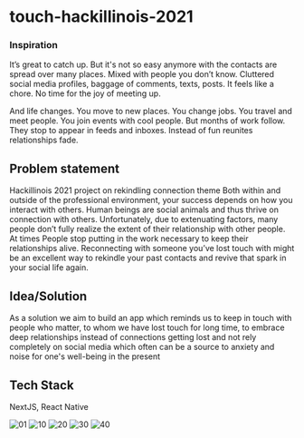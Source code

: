 


# touch-hackillinois-2021

### Inspiration

It’s great to catch up. But it's not so easy anymore with the contacts are spread over many 
places. Mixed with people you don’t know. Cluttered social media profiles, baggage of comments, texts, posts. It feels like a chore. No time for the joy of meeting up.

And life changes. You move to new places. You change jobs. You travel and meet people. You 
join events with cool people. But months of work follow. They stop to appear in feeds and inboxes. Instead of fun reunites relationships fade.

## Problem statement
Hackillinois 2021 project on rekindling connection theme
Both within and outside of the professional environment, your success depends on how you interact with others. Human beings are social animals and thus thrive on connection with others. Unfortunately, due to extenuating factors, many people don’t fully realize the extent of their relationship with other people.
At times People stop putting in the work necessary to keep their relationships alive.
Reconnecting with someone you’ve lost touch with might be an excellent way to rekindle your past contacts and revive that spark in your social life again.
## Idea/Solution

As a solution we aim to build an app which reminds us to keep in touch with people who matter, to whom we have lost touch for long time, to embrace deep relationships instead of  connections getting lost and not rely completely on social media which often can be a source to anxiety and noise for one's well-being in the present

## Tech Stack

NextJS, React Native














![01](https://user-images.githubusercontent.com/57298737/114317918-0f24d000-9b28-11eb-917b-96799c117510.png)
![10](https://user-images.githubusercontent.com/57298737/114318055-c7527880-9b28-11eb-924c-6d60ddba5ac5.png)
![20](https://user-images.githubusercontent.com/57298737/114318056-c883a580-9b28-11eb-869f-f9611fa1996e.png)
![30](https://user-images.githubusercontent.com/57298737/114318058-c9b4d280-9b28-11eb-8f10-c19fed29aec6.png)
![40](https://user-images.githubusercontent.com/57298737/114318059-cae5ff80-9b28-11eb-99a1-773e2133b799.png)






